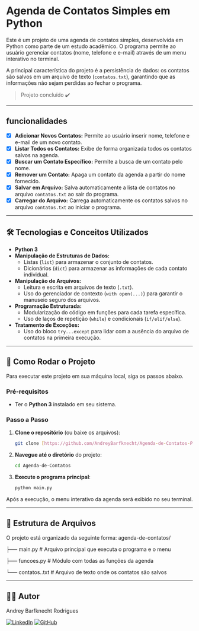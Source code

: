 # Agenda de Contatos Simples em Python

Este é um projeto de uma agenda de contatos simples, desenvolvida em Python como parte de um estudo acadêmico. O programa permite ao usuário gerenciar contatos (nome, telefone e e-mail) através de um menu interativo no terminal.

A principal característica do projeto é a persistência de dados: os contatos são salvos em um arquivo de texto (`contatos.txt`), garantindo que as informações não sejam perdidas ao fechar o programa.

> Projeto concluído ✔️

---

##  funcionalidades

-   [x] **Adicionar Novos Contatos:** Permite ao usuário inserir nome, telefone e e-mail de um novo contato.
-   [x] **Listar Todos os Contatos:** Exibe de forma organizada todos os contatos salvos na agenda.
-   [x] **Buscar um Contato Específico:** Permite a busca de um contato pelo nome.
-   [x] **Remover um Contato:** Apaga um contato da agenda a partir do nome fornecido.
-   [x] **Salvar em Arquivo:** Salva automaticamente a lista de contatos no arquivo `contatos.txt` ao sair do programa.
-   [x] **Carregar do Arquivo:** Carrega automaticamente os contatos salvos no arquivo `contatos.txt` ao iniciar o programa.

---

## 🛠️ Tecnologias e Conceitos Utilizados

-   **Python 3**
-   **Manipulação de Estruturas de Dados:**
    -   Listas (`list`) para armazenar o conjunto de contatos.
    -   Dicionários (`dict`) para armazenar as informações de cada contato individual.
-   **Manipulação de Arquivos:**
    -   Leitura e escrita em arquivos de texto (`.txt`).
    -   Uso do gerenciador de contexto (`with open(...)`) para garantir o manuseio seguro dos arquivos.
-   **Programação Estruturada:**
    -   Modularização do código em funções para cada tarefa específica.
    -   Uso de laços de repetição (`while`) e condicionais (`if/elif/else`).
-   **Tratamento de Exceções:**
    -   Uso do bloco `try...except` para lidar com a ausência do arquivo de contatos na primeira execução.

---

## 🚀 Como Rodar o Projeto

Para executar este projeto em sua máquina local, siga os passos abaixo.

### Pré-requisitos

-   Ter o **Python 3** instalado em seu sistema.

### Passo a Passo

1.  **Clone o repositório** (ou baixe os arquivos):
    ```bash
    git clone [https://github.com/AndreyBarfknecht/Agenda-de-Contatos-Python]
    ```

2.  **Navegue até o diretório** do projeto:
    ```bash
    cd Agenda-de-Contatos
    ```

3.  **Execute o programa principal**:
    ```bash
    python main.py
    ```

Após a execução, o menu interativo da agenda será exibido no seu terminal.

---

## 📂 Estrutura de Arquivos

O projeto está organizado da seguinte forma:
agenda-de-contatos/

├── main.py   # Arquivo principal que executa o programa e o menu

├── funcoes.py    # Módulo com todas as funções da agenda

└── contatos..txt     # Arquivo de texto onde os contatos são salvos

---

## 👨‍💻 Autor

Andrey Barfknecht Rodrigues

[![LinkedIn](https://img.shields.io/badge/linkedin-%230077B5.svg?style=for-the-badge&logo=linkedin&logoColor=white)](https://www.linkedin.com/in/andrey-rodrigues-7084b42b6/)
[![GitHub](https://img.shields.io/badge/github-%23121011.svg?style=for-the-badge&logo=github&logoColor=white)](https://github.com/AndreyBarfknecht)
